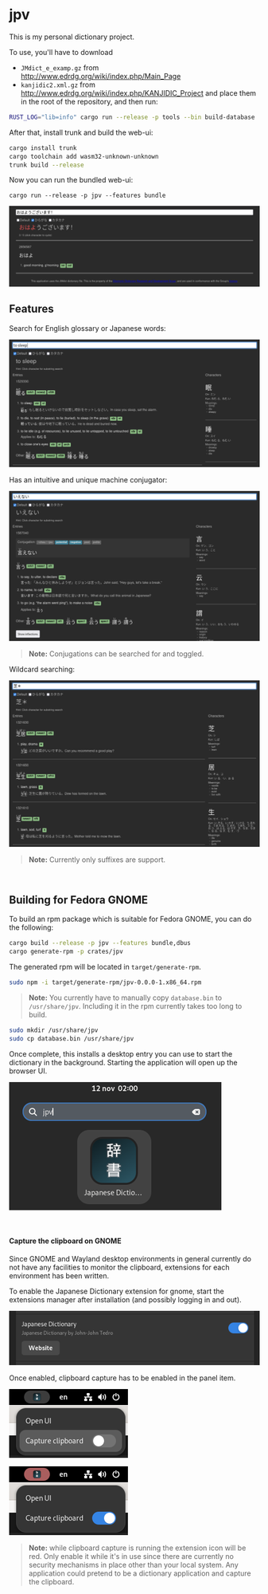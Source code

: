 # jpv

This is my personal dictionary project.

To use, you'll have to download
- `JMdict_e_examp.gz` from <http://www.edrdg.org/wiki/index.php/Main_Page>
- `kanjidic2.xml.gz` from <http://www.edrdg.org/wiki/index.php/KANJIDIC_Project>
and place them in the root of the repository, and then run:

```sh
RUST_LOG="lib=info" cargo run --release -p tools --bin build-database
```

After that, install trunk and build the web-ui:

```sh
cargo install trunk
cargo toolchain add wasm32-unknown-unknown
trunk build --release
```

Now you can run the bundled web-ui:

```
cargo run --release -p jpv --features bundle
```

![Good morning!](gfx/splash.png)

## Features

Search for English glossary or Japanese words:

![Searching for english text](gfx/english.png)

Has an intuitive and unique machine conjugator:

![Conjugations can be searched for and toggled](gfx/conjugate.png)

> **Note:** Conjugations can be searched for and toggled.

Wildcard searching:

![Wildcard searching](gfx/wildcard.png)

> **Note:** Currently only suffixes are support.

<br>

## Building for Fedora GNOME

To build an rpm package which is suitable for Fedora GNOME, you can do the following:

```sh
cargo build --release -p jpv --features bundle,dbus
cargo generate-rpm -p crates/jpv
```

The generated rpm will be located in `target/generate-rpm`.

```sh
sudo npm -i target/generate-rpm/jpv-0.0.0-1.x86_64.rpm
```

> **Note:** You currently have to manually copy `database.bin` to
> `/usr/share/jpv`. Including it in the rpm currently takes too
> long to build.

```sh
sudo mkdir /usr/share/jpv
sudo cp database.bin /usr/share/jpv
```

Once complete, this installs a desktop entry you can use to start the dictionary
in the background. Starting the application will open up the browser UI.

![Desktop entry](gfx/desktop.png)

<br>

#### Capture the clipboard on GNOME

Since GNOME and Wayland desktop environments in general currently do not have
any facilities to monitor the clipboard, extensions for each environment has
been written.

To enable the Japanese Dictionary extension for gnome, start the extensions
manager after installation (and possibly logging in and out).

![Gnome extension](gfx/gnome-extension.png)

Once enabled, clipboard capture has to be enabled in the panel item.

![GNOME clipboard capture](gfx/gnome-clipboard-capture.png)

![Alt text](gfx/gnome-clipboard-capture-enabled.png)

> **Note:** while clipboard capture is running the extension icon will be red.
> Only enable it while it's in use since there are currently no security
> mechanisms in place other than your local system. Any application could
> pretend to be a dictionary application and capture the clipboard.
